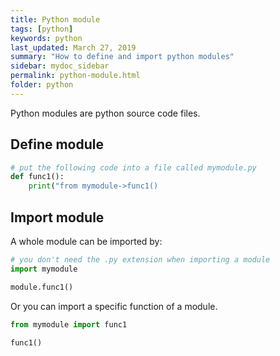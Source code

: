 ```yaml
---
title: Python module
tags: [python]
keywords: python
last_updated: March 27, 2019
summary: "How to define and import python modules"
sidebar: mydoc_sidebar
permalink: python-module.html
folder: python
---
```

Python modules are python source code files.

## Define module
```python
# put the following code into a file called mymodule.py
def func1():
    print("from mymodule->func1()
```

## Import module
A whole module can be imported by:
```python
# you don't need the .py extension when importing a module
import mymodule

module.func1()
```

Or you can import a specific function of a module.
```python
from mymodule import func1

func1()
```